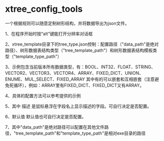 # xtree_config_tools
一个根据规则可以随意定制树形结构，并将数据导出为json文件。

1、在程序开始时按“alt”键能打开分辨率对话框

2、xtree_template目录下的tree_type.json控制：配置路径（"data_path"是绝对路径）、树形数据表结构类型（"tree_template_path"）和树形数据表结构模板类型（"template_type_path"）

3、示例包含当前版本所有数据类型，有：BOOL、INT32、FLOAT、STRING、VECTOR2、VECTOR3、VECTOR4、ARRAY、FIXED_DICT、UNION、ENUME、MUL_SELECT、FIXED_ARRAY
     其中有的可以嵌套和互相嵌套（注意避免死循环），例如：ARRAY里有FIXED_DICT、FIXED_DICT又有ARRAY。

4、具体的配置方法可以参考提供的示例

5、其中<describe> 描述 </describe>  是鼠标悬浮在字段名上显示描述的字段。可自行决定是否配置。

6、<Default>默认值</Default>   默认值也可自行决定是否配置。

7、其中"data_path"是绝对路径可以配置在其他文件路径，"tree_template_path"和"template_type_path"是相对exe目录的路径
